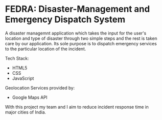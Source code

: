 # FEDRA: Disaster-Management and Emergency Dispatch System

A disaster managemnt application which takes the input for the user's location and type of disaster through two simple steps and the rest is taken care by our application. Its sole purpose is to dispatch emergency services to the particular location of the incident. 

Tech Stack: 
  - HTML5
  - CSS
  - JavaScript

Geolocation Services provided by:
  - Google Maps API

With this project my team and I aim to reduce incident response time in major cities of India. 
